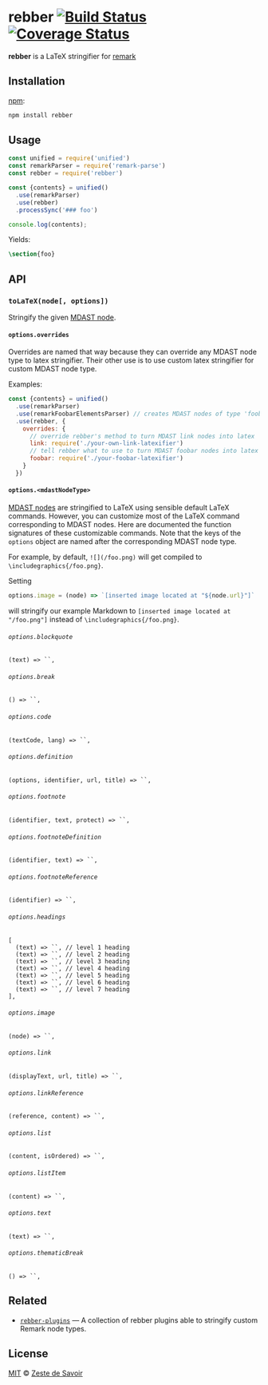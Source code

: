 # rebber [![Build Status][build-badge]][build-status] [![Coverage Status][coverage-badge]][coverage-status]


**rebber** is a LaTeX stringifier for [remark][]

## Installation

[npm][]:

```bash
npm install rebber
```

## Usage

```javascript
const unified = require('unified')
const remarkParser = require('remark-parse')
const rebber = require('rebber')

const {contents} = unified()
  .use(remarkParser)
  .use(rebber)
  .processSync('### foo')

console.log(contents);
```

Yields:

```latex
\section{foo}
```

## API

### `toLaTeX(node[, options])`

Stringify the given [MDAST node][mdast].


#### `options.overrides`

Overrides are named that way because they can override any MDAST node type to latex stringifier. Their other use is to use custom latex stringifier for custom MDAST node type.

Examples:

```js
const {contents} = unified()
  .use(remarkParser)
  .use(remarkFoobarElementsParser) // creates MDAST nodes of type 'foobar'
  .use(rebber, {
    overrides: {
      // override rebber's method to turn MDAST link nodes into latex
      link: require('./your-own-link-latexifier')
      // tell rebber what to use to turn MDAST foobar nodes into latex
      foobar: require('./your-foobar-latexifier')
    }
  })

```

#### `options.<mdastNodeType>`

[MDAST nodes][mdast] are stringified to LaTeX using sensible default LaTeX commands. However, you can customize most of the LaTeX command corresponding to MDAST nodes. Here are documented the function signatures of these customizable commands. Note that the keys of the `options` object are named after the corresponding MDAST node type.

For example, by default, `![](/foo.png)` will get compiled to `\includegraphics{/foo.png}`.

Setting
```js
options.image = (node) => `[inserted image located at "${node.url}"]`
```

will stringify our example Markdown to `[inserted image located at "/foo.png"]` instead of `\includegraphics{/foo.png}`.

###### `options.blockquote`

    (text) => ``,

###### `options.break`

    () => ``,

###### `options.code`

    (textCode, lang) => ``,

###### `options.definition`

    (options, identifier, url, title) => ``,

###### `options.footnote`

    (identifier, text, protect) => ``,

###### `options.footnoteDefinition`

    (identifier, text) => ``,

###### `options.footnoteReference`

    (identifier) => ``,

###### `options.headings`

    [
      (text) => ``, // level 1 heading
      (text) => ``, // level 2 heading
      (text) => ``, // level 3 heading
      (text) => ``, // level 4 heading
      (text) => ``, // level 5 heading
      (text) => ``, // level 6 heading
      (text) => ``, // level 7 heading
    ],

###### `options.image`

    (node) => ``,

###### `options.link`

    (displayText, url, title) => ``,

###### `options.linkReference`

    (reference, content) => ``,

###### `options.list`

    (content, isOrdered) => ``,

###### `options.listItem`

    (content) => ``,

###### `options.text`

    (text) => ``,

###### `options.thematicBreak`

    () => ``,

## Related

*   [`rebber-plugins`][rebber-plugins]
    — A collection of rebber plugins able to stringify custom Remark node types.

## License

[MIT][license] © [Zeste de Savoir][zds]

<!-- Definitions -->

[build-badge]: https://img.shields.io/travis/zestedesavoir/zmarkdown.svg

[build-status]: https://travis-ci.org/zestedesavoir/zmarkdown

[coverage-badge]: https://img.shields.io/coveralls/zestedesavoir/zmarkdown.svg

[coverage-status]: https://coveralls.io/github/zestedesavoir/zmarkdown

[license]: https://github.com/zestedesavoir/zmarkdown/blob/master/packages/rebber/LICENSE-MIT

[rebber-plugins]: https://github.com/zestedesavoir/zmarkdown/blob/master/packages/rebber-plugins

[zds]: https://zestedesavoir.com

[npm]: https://www.npmjs.com/package/rebber

[mdast]: https://github.com/syntax-tree/mdast/blob/master/readme.md

[remark]: https://github.com/remarkjs/remark
